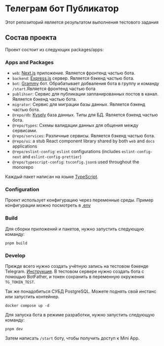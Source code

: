 # Телеграм бот Публикатор

Этот репозиторий является результатом выполнения тестового задания

## Состав проекта

Проект состоит из следующих packages/apps:

### Apps and Packages

- `web`: [Next.js](https://nextjs.org/) приложение. Является фронтенд частью бота.
- `backend`: [Express.js](https://expressjs.com/) сервер. Является бэкенд частью бота.
- `bot`: [Grammy](https://grammy.dev/) бот. Обрабатывает добваления бота в группу и команду `/start`.Является фронтенд частью бота
- `publihser`: Сервис для публикации запланированных постов в канал. Является бэкенд частью бота.
- `migrator`: Сервис для миграции базы данных. Является бэкенд частью бота.
- `@repo/db`: [Kysely](https://kysely.org/) база данных. Типы для БД. Является бэкенд частью бота.
- `@repo/types`: Схемы валидации данных для общения между сервисами.
- `@repo/services`: Различные сервисы. Является бэкенд частью бота.
- `@repo/ui`: a stub React component library shared by both `web` and `docs` applications
- `@repo/eslint-config`: `eslint` configurations (includes `eslint-config-next` and `eslint-config-prettier`)
- `@repo/typescript-config`: `tsconfig.json`s used throughout the monorepo

Каждый пакет написан на языке [TypeScript](https://www.typescriptlang.org/).

### Configuration
Проект использует конфигурацию через переменные среды.
Пример конфигурации можно посмотреть в [.env](.env.example)

### Build

Для сборки приложений и пакетов, нужно запустить следующую команду:

```
pnpm build
```

### Develop

Прежде всего нужно создать учётную запись на тестовом бэкенде Telegram. [Инструкция](https://docs.telegram-mini-apps.com/platform/test-environment).
В тестовом сервере нужно создать бота с помощью BotFather, и токен сохранить в переменную окружения `TG_TOKEN_TEST`.

Так же понадобиться СУБД PostgreSQL. Можете поднять свой инстанс или запустить контейнер.
```
docker compose up -d
```

Для запуска бота в режиме разработки, нужно запустить следующую команду:

```
pnpm dev
```

Затем написать `/start` боту, чтобы получить доступ к Mini App.
